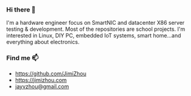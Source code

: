 ### Hi there 👋

<!--
**JimiZhou/JimiZhou** is a ✨ _special_ ✨ repository because its `README.md` (this file) appears on your GitHub profile.

Here are some ideas to get you started:

- 🔭 I’m currently working on ...
- 🌱 I’m currently learning ...
- 👯 I’m looking to collaborate on ...
- 🤔 I’m looking for help with ...
- 💬 Ask me about ...
- 📫 How to reach me: ...
- 😄 Pronouns: ...
- ⚡ Fun fact: ...
-->

I'm a hardware engineer focus on SmartNIC and datacenter X86 server testing & development.
Most of the repositories are school projects. I'm interested in Linux, DIY PC, embedded IoT systems, smart home...and everything about electronics.

### Find me 📫

- <https://github.com/JimiZhou>
- <https://jimizhou.com>
- <jayvzhou@gmail.com>
